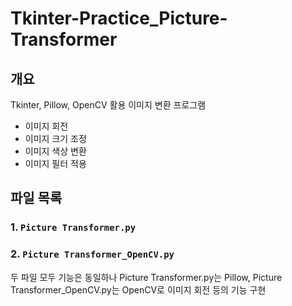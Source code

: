 # Tkinter-Practice_Picture-Transformer

## 개요

Tkinter, Pillow, OpenCV 활용 이미지 변환 프로그램 
- 이미지 회전
- 이미지 크기 조정
- 이미지 색상 변환
- 이미지 필터 적용

## 파일 목록

### 1. `Picture Transformer.py`

### 2. `Picture Transformer_OpenCV.py`

두 파일 모두 기능은 동일하나 Picture Transformer.py는 Pillow, Picture Transformer_OpenCV.py는 OpenCV로 이미지 회전 등의 기능 구현

